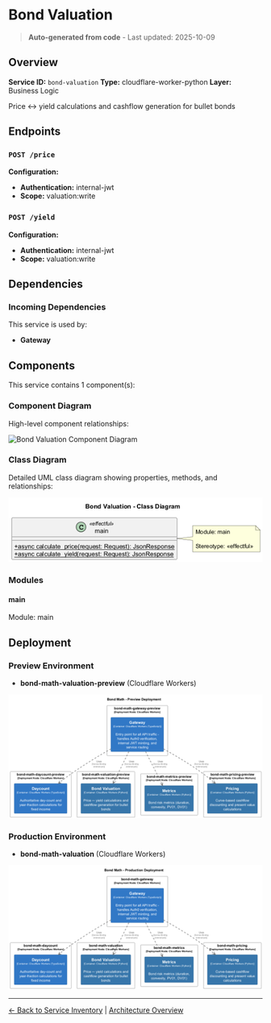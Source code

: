 # Bond Valuation

> **Auto-generated from code** - Last updated: 2025-10-09

## Overview

**Service ID:** `bond-valuation` **Type:** cloudflare-worker-python **Layer:**
Business Logic

Price ↔ yield calculations and cashflow generation for bullet bonds

## Endpoints

### `POST /price`

**Configuration:**

- **Authentication:** internal-jwt
- **Scope:** valuation:write

### `POST /yield`

**Configuration:**

- **Authentication:** internal-jwt
- **Scope:** valuation:write

## Dependencies

### Incoming Dependencies

This service is used by:

- **Gateway**

## Components

This service contains 1 component(s):

### Component Diagram

High-level component relationships:

![Bond Valuation Component Diagram](../../diagrams/structurizr-Components_bond-valuation.png)

### Class Diagram

Detailed UML class diagram showing properties, methods, and relationships:

![Bond Valuation Class Diagram](../../diagrams/class-diagram-bond-valuation.png)

### Modules

#### main

Module: main

## Deployment

### Preview Environment

- **bond-math-valuation-preview** (Cloudflare Workers)

![Preview Deployment Diagram](../../diagrams/structurizr-Deployment_preview.png)

### Production Environment

- **bond-math-valuation** (Cloudflare Workers)

![Production Deployment Diagram](../../diagrams/structurizr-Deployment_production.png)

---

[← Back to Service Inventory](../services.md) |
[Architecture Overview](../index.md)
